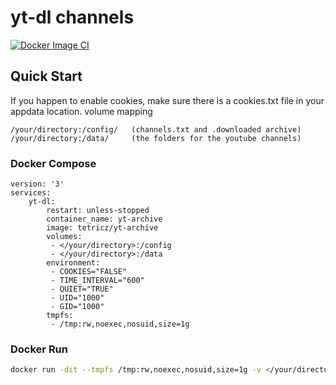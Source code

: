 # yt-dl channels

[![Docker Image CI](https://github.com/Tetricz/docker-yt-archive/actions/workflows/docker-image.yml/badge.svg)](https://github.com/Tetricz/docker-yt-archive/actions/workflows/docker-image.yml)

## Quick Start

If you happen to enable cookies, make sure there is a cookies.txt file in your appdata location.
volume mapping

```text
/your/directory:/config/   (channels.txt and .downloaded archive)
/your/directory:/data/     (the folders for the youtube channels)
```

### Docker Compose

```docker-compose
version: '3'
services:
    yt-dl:
        restart: unless-stopped
        container_name: yt-archive
        image: tetricz/yt-archive
        volumes:
         - </your/directory>:/config
         - </your/directory>:/data
        environment:
         - COOKIES="FALSE"
         - TIME_INTERVAL="600"
         - QUIET="TRUE"
         - UID="1000"
         - GID="1000"
        tmpfs:
         - /tmp:rw,noexec,nosuid,size=1g
```

### Docker Run

```bash
docker run -dit --tmpfs /tmp:rw,noexec,nosuid,size=1g -v </your/directory>:/data -v </your/directory>:/config --name yt-archive tetricz/yt-archive
```
